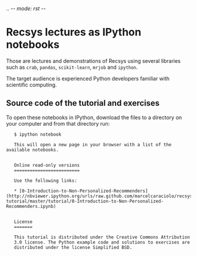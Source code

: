 .. -*- mode: rst -*-


   Recsys lectures as IPython notebooks
   ===================================

   Those are lectures and demonstrations of Recsys  using several libraries such as ``crab``,  ``pandas``, ``scikit-learn``,
   ``mrjob`` and ``ipython``. 


   The target audience is experienced Python developers familiar with scientific computing.



   Source code of the tutorial and exercises
   -----------------------------------------

   To open these notebooks in IPython, download the files to a directory on your computer and from that directory run:

       $ ipython notebook

       This will open a new page in your browser with a list of the available notebooks.


       Online read-only versions
       =========================

       Use the following links:

       * [0-Introduction-to-Non-Personalized-Recommenders](http://nbviewer.ipython.org/urls/raw.github.com/marcelcaraciolo/recsys-tutorial/master/tutorial/0-Introduction-to-Non-Personalized-Recommenders.ipynb)


       License
       =======

       This tutorial is distributed under the Creative Commons Attribution
       3.0 license. The Python example code and solutions to exercises are
       distributed under the license Simplified BSD.
